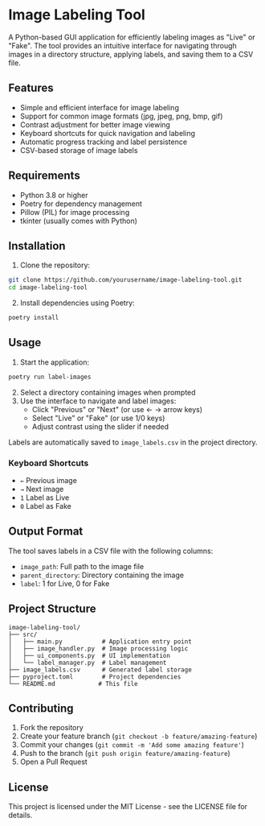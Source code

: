 # Image Labeling Tool

A Python-based GUI application for efficiently labeling images as "Live" or "Fake". The tool provides an intuitive interface for navigating through images in a directory structure, applying labels, and saving them to a CSV file.

## Features

- Simple and efficient interface for image labeling
- Support for common image formats (jpg, jpeg, png, bmp, gif)
- Contrast adjustment for better image viewing
- Keyboard shortcuts for quick navigation and labeling
- Automatic progress tracking and label persistence
- CSV-based storage of image labels

## Requirements

- Python 3.8 or higher
- Poetry for dependency management
- Pillow (PIL) for image processing
- tkinter (usually comes with Python)

## Installation

1. Clone the repository:
```bash
git clone https://github.com/yourusername/image-labeling-tool.git
cd image-labeling-tool
```

2. Install dependencies using Poetry:
```bash
poetry install
```

## Usage

1. Start the application:
```bash
poetry run label-images
```

2. Select a directory containing images when prompted
3. Use the interface to navigate and label images:
   - Click "Previous" or "Next" (or use ← → arrow keys)
   - Select "Live" or "Fake" (or use 1/0 keys)
   - Adjust contrast using the slider if needed

Labels are automatically saved to `image_labels.csv` in the project directory.

### Keyboard Shortcuts

- `←` Previous image
- `→` Next image
- `1` Label as Live
- `0` Label as Fake

## Output Format

The tool saves labels in a CSV file with the following columns:
- `image_path`: Full path to the image file
- `parent_directory`: Directory containing the image
- `label`: 1 for Live, 0 for Fake

## Project Structure

```
image-labeling-tool/
├── src/
│   ├── main.py           # Application entry point
│   ├── image_handler.py  # Image processing logic
│   ├── ui_components.py  # UI implementation
│   └── label_manager.py  # Label management
├── image_labels.csv      # Generated label storage
├── pyproject.toml        # Project dependencies
└── README.md            # This file
```

## Contributing

1. Fork the repository
2. Create your feature branch (`git checkout -b feature/amazing-feature`)
3. Commit your changes (`git commit -m 'Add some amazing feature'`)
4. Push to the branch (`git push origin feature/amazing-feature`)
5. Open a Pull Request

## License

This project is licensed under the MIT License - see the LICENSE file for details.